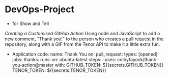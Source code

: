 # DevOps-Project
-	for Show and Tell

*Creating a Customised GitHub Action*
Using node and JavaScript to add a new comment, "Thank you!" to the person who creates a pull request in the repository, along with a GIF from the Tenor API to make it a little extra fun.

- Application code:
name: Thank You
on:
pull_request:
types: [opened]
jobs:
thanks:
runs-on: ubuntu-latest
steps:
-uses: colbyfayock/thank-you-action@master
 with:
 GITHUB_TOKEN: ${{secrets.GITHUB_TOKEN}}
 TENOR_TOKEN: ${{secrets.TENOR_TOKEN}}

